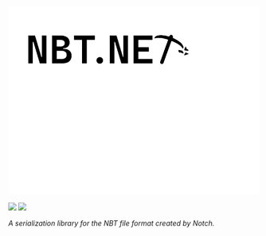 ![NBT.NET](logo.png)

![](https://img.shields.io/github/issues/c272/nbt.net)
![](https://img.shields.io/github/license/c272/nbt.net)

*A serialization library for the NBT file format created by Notch.*
